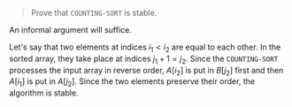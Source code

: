 > Prove that `COUNTING-SORT` is stable.

An informal argument will suffice.

Let's say that two elements at indices $i_1 < i_2$ are equal to each other. In
the sorted array, they take place at indices $j_1 + 1 = j_2$. Since the
`COUNTING-SORT` processes the input array in reverse order, $A[i_2]$ is put in
$B[j_2]$ first and then $A[i_1]$ is put in $A[j_2]$. Since the two elements
preserve their order, the algorithm is stable.
